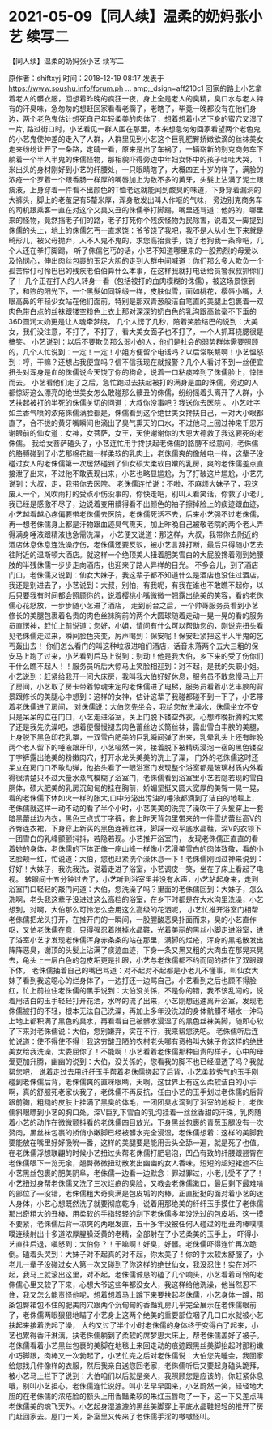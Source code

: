 # 2021-05-09【同人续】温柔的奶妈张小艺 续写二



【同人续】温柔的奶妈张小艺 续写二



原作者：shiftxyj  时间：2018-12-19 08:17 发表于 https://www.soushu.info/forum.ph ... amp;_dsign=aff210c1
回家的路上小艺拿着老人的髒衣服，回想着昨晚的疯狂一夜，身上全是老人的臭精，臭口水与老人特有的汗臭味，急匆匆的想赶回家看看老瘸子，老瞎子，毕竟一晚都没有在他们身边，两个老色鬼估计想死自己年轻柔美的肉体了，想着想着小艺下身的蜜穴又湿了一片,
路过街口时，小艺看见一群人围在那里，本来想急匆匆回家看望两个老色鬼的小艺鬼使神差的走入了人群，人群里见到小艺这个巨乳肥臀娇嫩欲滴的丝袜美女走来纷纷让开了一条路，定睛一看，原来是出了车祸了，一辆崭新的别克商务车下躺着一个半人半鬼的侏儒怪物，那相貌吓得旁边中年妇女怀中的孩子哇哇大哭，
1米出头的身材刚好到小艺的纤腰处，一只眼睛瞎了，大概四五十岁的样子，满脸的浓疮一个罗着一个跟香肠一样厚的嘴唇加上为数不多的黄牙，头髮上沾满了泥土跟痰液，上身穿着一件看不出颜色的T恤老远就能闻到酸臭的味道，下身穿着漏洞的大裤头，脚上的老茧足有5釐米厚，浑身散发出叫人作呕的气味，
旁边别克商务车的司机跟乘客一直在对这个又臭又丑的侏儒拳打脚踢，嘴里还骂道：他妈的，哪里来的怪物，竟然挡老子们的路，老子打死你个残疾怪物为民除害，说着又一脚提到侏儒的头上，地上的侏儒乞丐一直求饶：爷爷饶了我吧，我不是人从小生下来就是畸形儿，被父母抛弃，人不人鬼不鬼的，求您高抬贵手，饶了老狗我一条命吧，几个人还在拳打脚踢，
听了侏儒乞丐的话，小艺不知道哪里来的一股热烈的母爱以及怜悯心，伸出肉丝包裹的玉足大胆的走到人群中间喊道：你们那么多人欺负一个孤苦伶仃可怜巴巴的残疾老伯伯算什么本事，在这样我就打电话给员警叔叔抓你们了！
几个正在打人的人转身一看（包括被打的血肉模糊的侏儒），被这场景惊到了，和煦的阳光下，一个黑髮如同锦缎一样，皮肤似雪，面如桃花，樱唇小嘴，大眼高鼻的年轻少女站在他们面前，特别是那双青葱般洁白笔直的美腿上包裹着一双肉色带白点的丝袜跟镂空粉色上衣上那对深深的奶白色的乳沟跟高耸毫不下垂的36D圆润大奶更是让人魂牵梦绕，
几个人愣了几秒，陪着笑脸结巴的说到：大美女，我们没注意，不打了，不打了，看大美女面子也不打了，一个人抓耳挠腮很是搞笑。
小艺说到：以后不要欺负那么弱小的人，他们是社会的弱势群体需要照顾的，几个人忙说到：一定！一定！小姐方便留个电话吗？以后常联繫啊！小艺愠怒到：哼，干嘛？还想占我便宜吗？信不信我现在就报警？几个人看讨不到一丝便宜扭头对浑身是血的侏儒说今天饶了你的狗命，说着一口粘痰啐到了侏儒脸上，悻悻而去。
小艺看他们走了之后，急忙跑过去扶起被打的满身是血的侏儒，旁边的人都惊讶这么漂亮的绝世美女怎么敢碰那么髒丑的侏儒，纷纷摇着头离开了人群，小艺扶起被打的半死的侏儒关切的问道：大叔你没事吧？我送你去医院 。 小艺吐字如兰香气喷的浓疮侏儒满脸都是，侏儒看到这个绝世美女搀扶自己，一对大小眼都直了，合不拢的黄牙嘴瞬间也滴出了臭气熏天的口水，不过他马上回过神来千恩万谢眼前的仙女道：女神，女菩萨，女王，天使谢谢你的大恩大德救了我这要死的老侏儒。
我给女菩萨磕头了，小艺连忙用手搀扶起老侏儒的胳膊不经意间，老侏儒的胳膊碰到了小艺那棉花糖一样柔软的乳肉上，老侏儒爽的像触电一样，这辈子没碰过女人的老侏儒第一次居然碰到了仙女硕大柔软白嫩的乳房，爽的老侏儒差点直接泄了出来，不过他不敢表现出来，小艺也略显尴尬，为了打破这片尴尬，小艺先说到：大叔，走，我带你去医院。
老侏儒连忙说：不啦，不麻烦大妹子了，我这废人一个，风吹雨打的受点小伤没事的，你快走吧，别叫人看笑话，你救了小老儿我已经是感激不尽了，边说着变用髒得看不出颜色的袖子擦掉脸上的痰迹跟血迹，小艺越看越心疼偏要带老侏儒去医院，老侏儒死活不去，后来小艺强不过老侏儒，再一想老侏儒身上都是汙物跟血迹臭气熏天，加上昨晚自己被敬老院的两个老人弄得满身唾液跟精液也急需洗澡，
小艺便又说道：那这样，大叔，我带你去附近的酒店休息休息连洗澡疗伤，老侏儒还要反驳，被小艺言辞打断，最后只得随小艺去往附近的温斯顿大酒店。就这样一个绝顶美人扭着肥美雪白的大屁股搀着刚到她腰肢的半残侏儒一步步走向酒店，也迎来了路人异样的目光。
不多会儿，到了酒店门口，老侏儒又说到：仙女大妹子，我这辈子都不知道什么是酒店也没住过酒店，我还是别进去了，小艺说到：大叔，别怕，有我呢，有我在谁也不敢瞧不起你，以后只要我有时间都会照顾你的，说着樱桃小嘴微微一翘露出绝美的笑容，看的老侏儒心花怒放，一步步随小艺进了酒店，
走到前台之后，一个帅哥服务员看到小艺修长的美腿包裹着名贵的肉色丝袜胸前的两个大圆球随着走动一晃一晃的看的服务员直愣神，赶忙上前说道：您好，小姐，请问有什么可以帮助您的，刚说完扭头看见老侏儒走过来，瞬间脸色突变，厉声喝到：保安呢！保安赶紧把这半人半鬼的乞丐轰出去！
你们怎么看门的叫这种垃圾进咱们酒店，话音未落两个五大三粗的保安马上跑了过来，小艺看到后马上说到：别动！他是我大伯，乡下来的受了伤你们干什么瞧不起人！！服务员听后大惊马上笑脸相迎到：对不起，是我的失职小姐。
小艺说到：赶紧给我开一间大床房，我叫我大伯好好休息，服务员不敢怠慢马上开了房间，小艺取了房卡带着惊魂未定的老侏儒进了电梯，服务员看着小艺丰腴的背景跟修长的美腿心中想到：这样的女神，估计这辈子我碰都碰不到一下了，小艺带着老侏儒进了房间，
对侏儒说：大伯您先坐会，我给您放洗澡水，侏儒坐立不安只是呆呆的立在门口，小艺走进浴室，关上门脱下镂空外衣，心想昨晚折腾的太累了还是我先洗澡吧，想着便慢慢褪去肉色蕾丝边长筒丝袜，露出雪白丰腴的美腿，上身脱下黑色印花乳罩，一双雪白肥美的巨乳瞬间弹了出来，乳晕乳头上还有昨晚两个老人留下的唾液跟牙印，小艺哑然一笑，接着脱下被精斑浸泡一宿的黑色镂空丁字裤露出绝美的粉嫩肉穴，打开水龙头美美的洗上了澡，
门外的老侏儒这时还呆立在房门口不敢动弹，他抬头看了一眼浴室门发现整个浴室都是玻璃材质内外看得很清楚只不过大量水蒸气模糊了浴室门，老侏儒看到浴室里小艺若隐若现的雪白胴体，硕大肥美的乳房沉甸甸的挂在胸前，娇媚坚挺又圆大宽厚的美臀一晃一晃，看的老侏儒下体如火一样的胀大,口中分泌出污浊的唾液都滴到了洁白的地毯上，
老侏儒就这样一动不动的看了半个小时，小艺美美的洗完了澡吹干了头髮穿上一套暗黑蕾丝边内衣，黑色三点式丁字裤，套上昨天背包里带来的一件雪纺蕾丝高V的齐臀连衣裙，下身穿上新买的黑色连裤丝袜，脚踩一双平底水晶鞋，深V的衣领下一团雪白的乳峰颤颤抖抖，若隐若现。小艺推开浴室门，
发现老侏儒正直直的看着她的身体，老侏儒的下体正像一座山峰一样像小艺滑美雪白的肉体致敬，看的小艺脸颊一红，忙说道：大伯，您也赶紧洗个澡休息一下！老侏儒刚回过神来说到：好好！大妹子，我洗我洗，说着走进了浴室，小艺调皮一笑，坐在了床上看起了电视。
转眼间十五分钟过去了，小艺听到浴室里并没有水声，小艺站起身来，走到浴室门口轻轻的敲门问道：大伯，您洗澡了吗？里面的老侏儒回到：大妹子，怎么洗啊，老头我这辈子没进过这么高档的浴室，在乡下时都是在大水沟里洗澡，小艺想到，对啊，大伯那么可怜怎么会用这么高级的花洒呢，
小艺忙推开浴室门相帮老侏儒把龙头打开，在推开门的一瞬间，一股腥酸恶臭扑面而来，臭的小艺直作呕，又怕老侏儒在意，只得强忍着脱掉水晶鞋，光着美丽的黑丝小脚走进浴室，进了浴室小艺才发现老侏儒浑身赤条条的站在那里，满脚的烂疮，浑身的黑毛散发出阵阵恶臭，谢顶的头髮上沾满了痰迹血迹，下身一条又黑又粗的大肉虫在那晃来晃去，龟头上一层白色的包皮垢更是扎眼，小艺与老侏儒都不约而同的捂住了双眼跟下体，
老侏儒抽着自己的嘴巴骂道：对不起对不起都是小老儿不懂事，叫仙女大妹子看到我这噁心的烂身体了，一边打还一边骂自己，小艺看到之后也顾不得脸红，忙上前拉住老侏儒的黑手说到：大伯没关係，不是你的错，我不该乱闯的，说着用洁白的玉手轻轻打开花洒，水哗的流了出来，小艺刚想迅速离开浴室，发现老侏儒被打的不轻，根本无法自己洗澡，再加上多年没洗过的身体骯髒不堪水一沖马上地上都积满了黑色的臭水，再看看自己被髒水浸湿了的黑色丝袜美脚，随即心软了下来对老侏儒说：大伯，您别嫌弃，实在不行，我来帮您洗吧。
老侏儒听后连忙说道：使不得使不得！我这穷酸丑陋的农村老头哪有资格叫大妹子你这样的绝世美女给我洗澡，太委屈你了！不能啊！小艺看着老侏儒那种自责的样子，心中的母爱更加升腾，幽幽的说到：大伯，没关係的，您看我的脚不也已经湿透了吗？我就帮您吧，
说着走过去用纤纤玉手帮着老侏儒搓起了后背，小艺柔软秀气的玉手刚碰到老侏儒后背，老侏儒爽的直咪眼睛，天啊，这世界上有这么柔软洁白的小手啊，真的舒服死老家伙我了，老侏儒不再反抗，任由小艺的玉手划过老侏儒的后背跟前胸，粗糙的皮肤上挂满了黑臭的体毛，一团团臭水滴到了浴室的地板上，老侏儒斜眼瞟到小艺的胸口处，深V巨乳下雪白的乳沟挂着一丝丝香甜的汗珠，乳肉随着小艺的动作在微微颤抖看的老侏儒四目放光，下身黑丝包裹的青葱玉腿没有一次赘肉，黑丝袜包裹的娇俏小嫩脚已经被髒水完全浸湿，老侏儒想着：这样的美脚我要能放在嘴里好好吸吮一番，这样的美腿要是能用舌头全舔一遍，就是死了也值。
在老侏儒浮想联翩的时候小艺扭过头帮老侏儒打肥皂泡，凹凸有致的纤腰跟翘臀在老侏儒眼下一览无余，翘臀微微扭动散发出幽幽的女人香味，短短的超短裙遮不住小艺黑丝包裹的肥美阴阜，老侏儒一边看一边默念：罪过罪过，小老儿受不了了！小艺扭过身帮老侏儒又洗了三次烂疮的臭脸，又教会老侏儒漱口，最后剩下最难啃的部位了—没错，老侏儒粗大奇臭满是包皮垢的肉棒，正直挺挺的面对着小艺的迷人身体，小艺心想既然洗了就要彻底乾净，说着用那绝美的纤纤玉手摸住了老侏儒那出奇粗大的丑棒，用柔软的手指轻轻的刮下老侏儒多年没洗过的包皮垢，这一摸不要紧，老侏儒后背一凉爽的两眼发直，五十多年没被任何人碰过的粗丑肉棒噗噗噗连续射出十多道浓厚腥臊泛黄的老精，全部射在了小艺柔美的玉手上，
吓得小艺直往后退，嗔怒到：大伯你？！干嘛啊！好臭，好髒。老侏儒吓得连忙再次跪倒。磕着头哭到：大妹子对不起真的对不起，你太美了！你的手太软太舒服了，小老儿一辈子没碰过女人第一次又碰到了你这样的绝世仙女，我没忍住！实在对不起，我马上就滚出这里，对不起，老侏儒诚恳的磕了几个响头，小艺看着可怜的老侏儒心里又软了下来，心想大爷这些年都没女人，我这样给他洗澡，他当然忍不住，我又怎么能责怪他呢，想着想着马上蹲下来要扶起老侏儒，小艺身体一蹲，那条包臀裙包不住的肥美肉穴跟两个沉甸甸的香豔乳房几乎完全展示在老侏儒眼前了，老侏儒两眼狠狠地瞄了小艺身上这两个绝美的重要部位咽了几口口水就被小艺扶起来接着洗起了澡，
大约又过了半个小时老侏儒的身体终于变得白了起来，小艺也累得香汗淋漓，扶老侏儒躺到了柔软的席梦思大床上，帮老侏儒盖好了被子。老侏儒看着小艺黑丝包裹的美脚在地毯上来回走动的痕迹跟黑丝美脚抬起时那粉嫩小巧脚跟，肉棒又一次勃起了，小艺忙完之后对老侏儒说：大伯您先睡会，我回家给您找几件像样的衣服，然后我亲自送您回老家，老侏儒听后又要起身磕头跪拜，被小艺马上拦下了说到：大伯咱们以后就是亲人，我照顾您是应该的，你赶紧休息哦，别叫小艺担心，老侏儒连忙说好。叫小艺早早回来，小艺蔚然一笑，轻轻地大胆的在老侏儒的浓疮脸的额头上用香豔柔软的朱红玉唇吻了一下，这一下又差点叫老侏儒美的魂飞天外。小艺起身湿漉漉的黑丝美脚穿上平底水晶鞋轻轻的推开了房门赶回家去。屋门一关，卧室里又传来了老侏儒手淫的嗷嗷怪叫。


